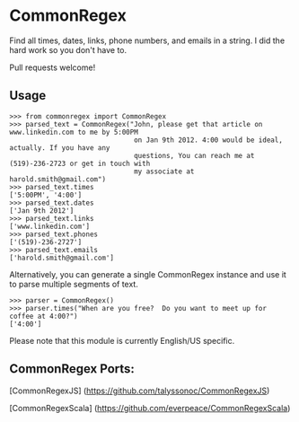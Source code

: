 CommonRegex
===========

Find all times, dates, links, phone numbers, and emails in a string. 
I did the hard work so you don't have to.

Pull requests welcome!


Usage
------

    >>> from commonregex import CommonRegex
    >>> parsed_text = CommonRegex("John, please get that article on www.linkedin.com to me by 5:00PM 
                                   on Jan 9th 2012. 4:00 would be ideal, actually. If you have any 
                                   questions, You can reach me at (519)-236-2723 or get in touch with
                                   my associate at harold.smith@gmail.com")
    >>> parsed_text.times
    ['5:00PM', '4:00']
    >>> parsed_text.dates
    ['Jan 9th 2012']
    >>> parsed_text.links
    ['www.linkedin.com']
    >>> parsed_text.phones
    ['(519)-236-2727']
    >>> parsed_text.emails
    ['harold.smith@gmail.com']
    
Alternatively, you can generate a single CommonRegex instance and use it to parse multiple segments of text.

    >>> parser = CommonRegex()
    >>> parser.times("When are you free?  Do you want to meet up for coffee at 4:00?")
    ['4:00']
    
Please note that this module is currently English/US specific.

CommonRegex Ports:
----------------------------------------
[CommonRegexJS] (https://github.com/talyssonoc/CommonRegexJS)

[CommonRegexScala] (https://github.com/everpeace/CommonRegexScala)    

